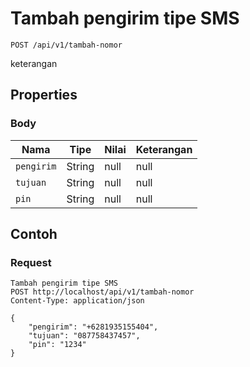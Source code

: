 # Tambah pengirim tipe SMS
```http
POST /api/v1/tambah-nomor
```
keterangan
## Properties
### Body
Nama | Tipe | Nilai | Keterangan
--- | --- | --- | ---
<code>pengirim</code> | String | null | null
<code>tujuan</code> | String | null | null
<code>pin</code> | String | null | null

## Contoh

### Request
```http
Tambah pengirim tipe SMS
POST http://localhost/api/v1/tambah-nomor
Content-Type: application/json

{
    "pengirim": "+6281935155404",
    "tujuan": "087758437457",
    "pin": "1234"
}
```
